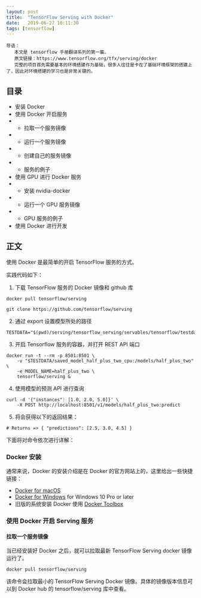 ```yaml
---
layout: post
title:  "TensorFlow Serving with Docker"
date:   2019-06-27 10:11:30
tags: [tensorflow]
---
```


    导语：
       本文是 tensorflow 手册翻译系列的第一篇。
       原文链接：https://www.tensorflow.org/tfx/serving/docker
       完整的项目首先需要基本的环境搭建作为基础，很多人往往是卡在了基础环境框架的搭建上了，因此对环境搭建的学习也是非常关键的。

## 目录
+ 安装 Docker
+ 使用 Docker 开启服务
+ + 拉取一个服务镜像
+ + 运行一个服务镜像
+ + 创建自己的服务镜像
+ + 服务的例子
+ 使用 GPU 进行 Docker 服务
+ + 安装 nvidia-docker
+ + 运行一个 GPU 服务镜像
+ + GPU 服务的例子
+ 使用 Docker 进行开发

## 正文

使用 Docker 是最简单的开启 TensorFlow 服务的方式。

实践代码如下：
1. 下载 TensorFlow 服务的 Docker 镜像和 github 库
```
docker pull tensorflow/serving

git clone https://github.com/tensorflow/serving
```

2. 通过 export 设置模型所处的路径
```
TESTDATA="$(pwd)/serving/tensorflow_serving/servables/tensorflow/testdata"
```

3. 开启 Tensorflow 服务的容器，并打开 REST API 端口
```
docker run -t --rm -p 8501:8501 \
    -v "$TESTDATA/saved_model_half_plus_two_cpu:/models/half_plus_two" \
    -e MODEL_NAME=half_plus_two \
    tensorflow/serving &
```

4. 使用模型的预测 API 进行查询
```
curl -d '{"instances": [1.0, 2.0, 5.0]}' \
    -X POST http://localhost:8501/v1/models/half_plus_two:predict
```

5. 将会获得以下的返回结果：
```
# Returns => { "predictions": [2.5, 3.0, 4.5] }
```

下面将对命令依次进行详解：

### Docker 安装
通常来说，Docker 的安装介绍是在 Docker 的官方网站上的，这里给出一些快捷链接：

+ [Docker for macOS](https://docs.docker.com/docker-for-mac/install/)
+ [Docker for Windows](https://docs.docker.com/docker-for-windows/install/) for Windows 10 Pro or later
+ 旧版的系统安装 Docker 使用 [Docker Toolbox](https://docs.docker.com/toolbox/)

### 使用 Docker 开启 Serving 服务
#### 拉取一个服务镜像
当已经安装好 Docker 之后，就可以拉取最新 TensorFlow Serving docker 镜像运行了。

```
docker pull tensorflow/serving
```

该命令会拉取最小的 TensorFlow Serving Docker 镜像。具体的镜像版本信息可以到 Docker hub 的  tensorflow/serving 库中查看。



